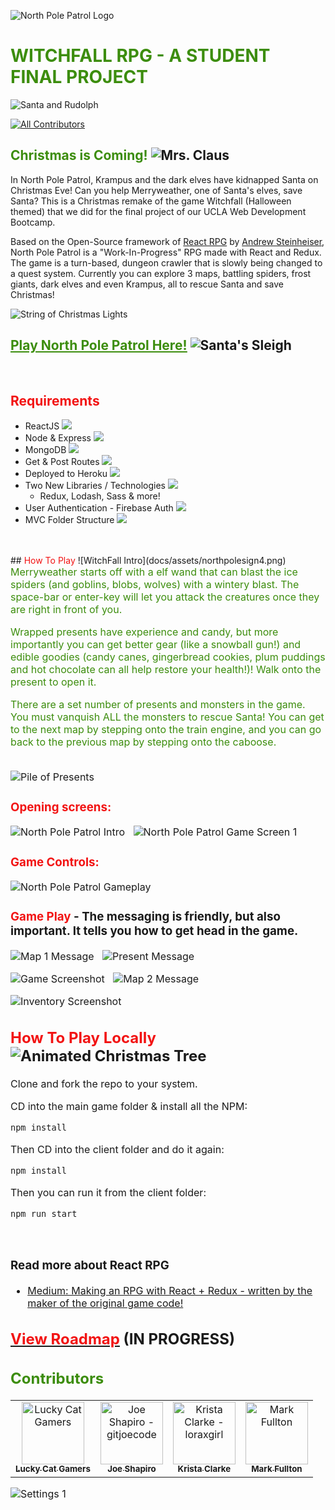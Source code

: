 ![North Pole Patrol Logo](docs/assets/npp-logo.png)

# <span style="color:#3c8d0d;font-weight:bold">WITCHFALL RPG - A STUDENT FINAL PROJECT</span>


 ![Santa and Rudolph](docs/assets/santaandreindeer.png)

[![All Contributors](https://img.shields.io/badge/all_contributors-3-green.svg?style=flat-square)](#contributors)

## <span style="color:#3c8d0d">Christmas is Coming!</span> ![Mrs. Claus](docs/assets/mrsclaus.gif)<br>
In North Pole Patrol, Krampus and the dark elves have kidnapped Santa on Christmas Eve!  Can you help Merryweather, one of Santa's elves, save Santa?  This is a Christmas remake of the game Witchfall (Halloween themed) that we did for the final project of our UCLA Web Development Bootcamp.

Based on the Open-Source framework of [React RPG](https://react-rpg.com/) by [Andrew Steinheiser](https://github.com/ASteinheiser/react-rpg.com), North Pole Patrol is a "Work-In-Progress" RPG made with React and Redux.  The game is a turn-based, dungeon crawler that is slowly being changed to a quest system. Currently you can explore 3 maps, battling spiders, frost giants, dark elves and even Krampus, all to rescue Santa and save Christmas!

![String of Christmas Lights](docs/assets/lights.png)

## [<span style="color:#3c8d0d;text-decoration:underline">Play North Pole Patrol Here!</span>](https://northpolepatrol.herokuapp.com/)   ![Santa's Sleigh](docs/assets/santa.gif)
<br />

## <span style="color:#f21313">Requirements</span>
-  ReactJS  ![](docs/assets/check1.png)
-  Node & Express  ![](docs/assets/check1.png)
-  MongoDB  ![](docs/assets/check1.png)
-  Get & Post Routes  ![](docs/assets/check1.png)
-  Deployed to Heroku  ![](docs/assets/check1.png)
-  Two New Libraries / Technologies  ![](docs/assets/check1.png)<br>
    * Redux, Lodash, Sass & more!
-  User Authentication - Firebase Auth  ![](docs/assets/check1.png)
-  MVC Folder Structure  ![](docs/assets/check1.png)
<br>
<br />
## <span style="color:#f21313">How To Play</span> ![WitchFall Intro](docs/assets/northpolesign4.png)
<span style="font-size:16px">
<span style="color:#3c8d0d">Merryweather starts off with a elf wand that can blast the ice spiders (and goblins, blobs, wolves) with a wintery blast. The space-bar or enter-key will let you attack the creatures once they are right in front of you.</span><br />

<span style="color:#3c8d0d">Wrapped presents have experience and candy, but more importantly you can get better gear (like a snowball gun!) and edible goodies (candy canes, gingerbread cookies, plum puddings and hot chocolate can all help restore your health!)! Walk onto the present to open it.</span>

<span style="color:#3c8d0d">There are a set number of presents and monsters in the game. You must vanquish ALL the monsters to rescue Santa! You can get to the next map by stepping onto the train engine, and you can go back to the previous map by stepping onto the caboose.
</span>
</span>
<br /> <br />

![Pile of Presents](docs/assets/gifts.png)
### <span style="color:#f21313">Opening screens:</span>
![North Pole Patrol Intro](docs/assets/npp1.png) &nbsp; ![North Pole Patrol Game Screen 1](docs/assets/npp2.png)

### <span style="color:#f21313">Game Controls:</span>
![North Pole Patrol Gameplay](docs/assets/npp3.png) 

### <span style="color:#f21313">Game Play</span> - The messaging is friendly, but also important. It tells you how to get head in the game.
![Map 1 Message](docs/assets/npp4.png) &nbsp; ![Present Message](docs/assets/npp5.png)
<br />

![Game Screenshot](docs/assets/npp6.png) &nbsp; ![Map 2 Message](docs/assets/npp7.png)
<br />

![Inventory Screenshot](docs/assets/npp8.png)


## <span style="color:#f21313">How To Play Locally</span> ![Animated Christmas Tree](docs/assets/treelights.gif)
Clone and fork the repo to your system.

CD into the main game folder & install all the NPM:
```javascript
npm install
```
Then CD into the client folder and do it again:
```javascript
npm install
```
Then you can run it from the client folder:
```javascript
npm run start
```

<br />

### Read more about React RPG
- [Medium: Making an RPG with React + Redux - written by the maker of the original game code!](https://medium.com/@andrewsteinheiser/making-an-rpg-with-react-redux-dcfffdb06797)

## [<span style="color:#f21313">View Roadmap</span>](docs/roadmap-npp.md) (IN PROGRESS)


## <span style="color:#3c8d0d">Contributors</span>
<!-- ALL-CONTRIBUTORS-LIST:START - Do not remove or modify this section -->
<!-- prettier-ignore -->
<table><tr>
<td align="center"><a href="https://github.com/Lucky-Cat-Gamers"><img src="https://avatars0.githubusercontent.com/u/70782142?s=200&v=4" width="100px;" alt="Lucky Cat Gamers"/><br /><sub><b>Lucky Cat Gamers</b></sub></a><br /></td>

<td align="center"><a href="https://github.com/GitJoeCode"><img src="https://avatars3.githubusercontent.com/u/62609416?s=460&v=4" width="100px;" alt="Joe Shapiro - gitjoecode"/><br /><sub><b>Joe Shapiro</b></sub></a><br /></td>

<td align="center"><a href="https://github.com/loraxgirl"><img src="https://avatars0.githubusercontent.com/u/61996748?s=460&u=2b82984a3a9b519d9182b5d53c88e1b40aea600c&v=4" width="100px;" alt="Krista Clarke - loraxgirl"/><br /><sub><b>Krista Clarke</b></sub></a><br /></td>

<td align="center"><a href="https://github.com/duskconductor"><img src="https://avatars0.githubusercontent.com/u/57245458?s=460&u=eb5d3db8192cc8262b44ce4a48951e582a93ec3c&v=4" width="100px;" alt="Mark Fullton"/><br /><sub><b>Mark Fullton</b></sub></a><br /></td>
</tr></table>

<!-- ALL-CONTRIBUTORS-LIST:END -->

![Settings 1](docs/assets/backdrop.png)
